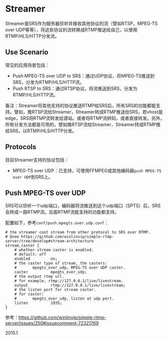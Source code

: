 # Streamer

Streamer是SRS作为服务器侦听并接收其他协议的流（譬如RTSP，MPEG-TS over UDP等等），将这些协议的流转换成RTMP推送给自己，以使用RTMP/HLS/HTTP分发流。

## Use Scenario

常见的应用场景包括：

* Push MPEG-TS over UDP to SRS：通过UDP协议，将MPEG-TS推送到SRS，分发为RTMP/HLS/HTTP流。
* Push RTSP to SRS：通过RTSP协议，将流推送到SRS，分发为RTMP/HLS/HTTP流。

备注：Streamer将其他支持的协议推送RTMP给SRS后，所有SRS的功能都能支持。譬如，推RTSP流给Streamer，Streamer转成RTMP推送给SRS，若vhost是edge，SRS将RTMP流转发给源站。或者将RTMP流转码，或者直接转发。另外，所有分发方法都是可用的，譬如推RTSP流给Streamer，Streamer转成RTMP推给SRS，以RTMP/HLS/HTTP分发。

## Protocols

目前Streamer支持的协议包括：

* MPEG-TS over UDP：已支持，可使用FFMPEG或其他编码器`push MPEG-TS over UDP`到SRS上。

## Push MPEG-TS over UDP

SRS可以侦听一个udp端口，编码器将流推送到这个udp端口（SPTS）后，SRS会转成一路RTMP流。后面RTMP流能支持的功能都支持。

配置如下，参考`conf/push.mpegts.over.udp.conf`：

```
# the streamer cast stream from other protocol to SRS over RTMP.
# @see https://github.com/winlinvip/simple-rtmp-server/tree/develop#stream-architecture
stream_caster {
    # whether stream caster is enabled.
    # default: off
    enabled         on;
    # the caster type of stream, the casters:
    #       mpegts_over_udp, MPEG-TS over UDP caster.
    caster          mpegts_over_udp;
    # the output rtmp url.
    # for example, rtmp://127.0.0.1/live/livestream.
    output          rtmp://127.0.0.1/live/livestream;
    # the listen port for stream caster.
    # for caster:
    #       mpegts_over_udp, listen at udp port.
    listen          1935;
}
```

参考：https://github.com/winlinvip/simple-rtmp-server/issues/250#issuecomment-72321769

2015.1